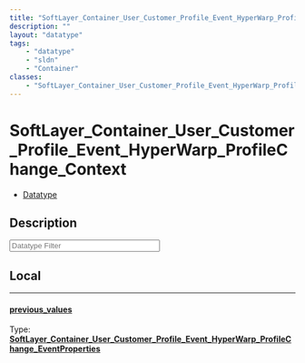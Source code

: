```yaml
---
title: "SoftLayer_Container_User_Customer_Profile_Event_HyperWarp_ProfileChange_Context"
description: ""
layout: "datatype"
tags:
    - "datatype"
    - "sldn"
    - "Container"
classes:
    - "SoftLayer_Container_User_Customer_Profile_Event_HyperWarp_ProfileChange_Context"
---
```


# SoftLayer_Container_User_Customer_Profile_Event_HyperWarp_ProfileChange_Context
<div id='service-datatype'>
    <ul id='sldn-reference-tabs'>
        <li id='datatype'> <a href='/reference/datatypes/SoftLayer_Container_User_Customer_Profile_Event_HyperWarp_ProfileChange_Context' >Datatype</a></li>
    </ul>
</div>

## Description 








<!-- Filer BEGIN -->
<div class="view-filters">
        <div class="clearfix">
            <div class="search-input-box">
                <input placeholder="Datatype Filter" onkeyup="titleSearch(inputId='prop-input', divId='properties', elementClass='prop-row')" 
                    type="text" id="prop-input" value="" size="30" maxlength="128" class="form-text">
            </div>
        </div>
</div>
<!-- Filer END -->

<div id="properties" class="content">
<div id="localProperties" class="prop-content" >

## Local
<div class="prop-row">

-----
[previous_values]: #previous_values
#### [previous_values]
  
<span class="type-label">Type: </span>**<a href='/reference/datatypes/SoftLayer_Container_User_Customer_Profile_Event_HyperWarp_ProfileChange_EventProperties'>SoftLayer_Container_User_Customer_Profile_Event_HyperWarp_ProfileChange_EventProperties </a>**  



</div>
</div>
<!-- LOCAL PROPERTY END -->

</div>



